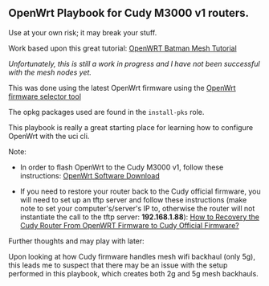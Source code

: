 ## OpenWrt Playbook for Cudy M3000 v1 routers.

Use at your own risk; it may break your stuff.

Work based upon this great tutorial:  [OpenWRT Batman Mesh Tutorial](https://github.com/benkay86/openwrt-batman-tutorial)

*Unfortunately, this is still a work in progress and I have not been successful with the mesh nodes yet.*

This was done using the latest OpenWrt firmware using the [OpenWrt firmware selector tool](https://firmware-selector.openwrt.org/)

The opkg packages used are found in the `install-pks` role.

This playbook is really a great starting place for learning how to configure OpenWrt with the uci cli.


Note:

- In order to flash OpenWrt to the Cudy M3000 v1, follow these instructions: [OpenWrt Software Download](https://www.cudy.com/blogs/faq/openwrt-software-download)

- If you need to restore your router back to the Cudy official firmware, you will need to set up an tftp server and follow these instructions (make note to set your computer's/server's IP to, otherwise the router will not instantiate the call to the tftp server: **192.168.1.88**): [How to Recovery the Cudy Router From OpenWRT Firmware to Cudy Official Firmware? ](https://www.cudy.com/blogs/faq/how-to-recovery-the-cudy-router-from-openwrt-firmware-to-cudy-official-firmware)

Further thoughts and may play with later:

Upon looking at how Cudy firmware handles mesh wifi backhaul (only 5g), this leads me to suspect that there may be an issue with the setup performed in this playbook, which creates both 2g and 5g mesh backhauls.


